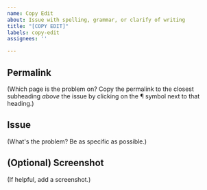 ```yaml
---
name: Copy Edit
about: Issue with spelling, grammar, or clarify of writing
title: "[COPY EDIT]"
labels: copy-edit
assignees: ''

---
```


## Permalink

(Which page is the problem on? Copy the permalink to the closest subheading *above* the issue by clicking on the ¶ symbol next to that heading.)

## Issue

(What's the problem? Be as specific as possible.)

## (Optional) Screenshot

(If helpful, add a screenshot.)
